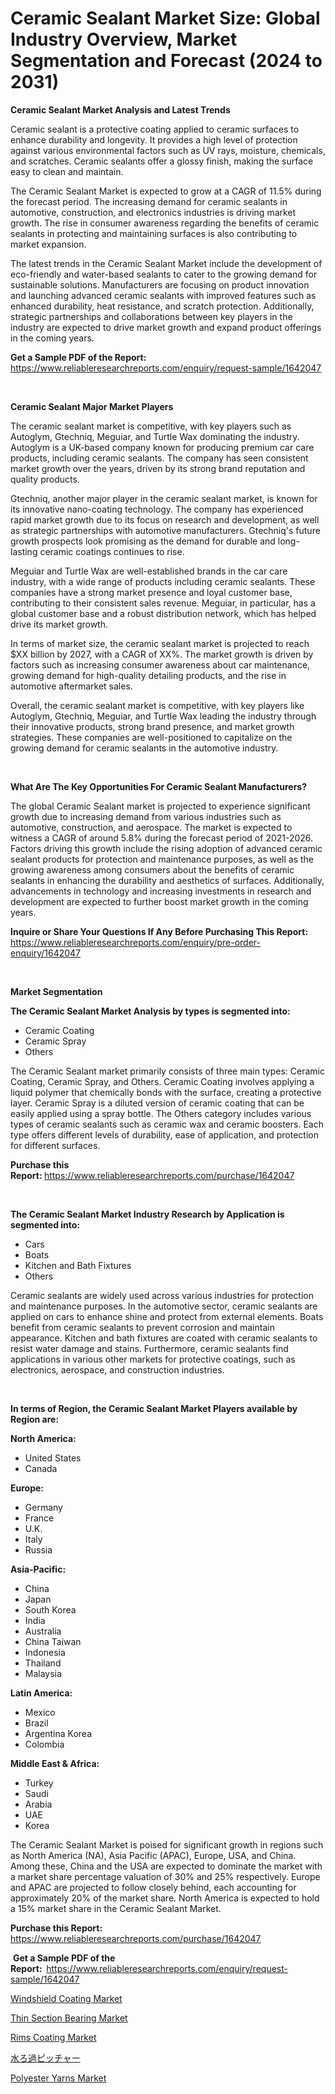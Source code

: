 <p><h1>Ceramic Sealant Market Size: Global Industry Overview, Market Segmentation and Forecast (2024 to 2031)</h1></p><p><strong>Ceramic Sealant Market Analysis and Latest Trends</strong></p>
<p><p>Ceramic sealant is a protective coating applied to ceramic surfaces to enhance durability and longevity. It provides a high level of protection against various environmental factors such as UV rays, moisture, chemicals, and scratches. Ceramic sealants offer a glossy finish, making the surface easy to clean and maintain.</p><p>The Ceramic Sealant Market is expected to grow at a CAGR of 11.5% during the forecast period. The increasing demand for ceramic sealants in automotive, construction, and electronics industries is driving market growth. The rise in consumer awareness regarding the benefits of ceramic sealants in protecting and maintaining surfaces is also contributing to market expansion.</p><p>The latest trends in the Ceramic Sealant Market include the development of eco-friendly and water-based sealants to cater to the growing demand for sustainable solutions. Manufacturers are focusing on product innovation and launching advanced ceramic sealants with improved features such as enhanced durability, heat resistance, and scratch protection. Additionally, strategic partnerships and collaborations between key players in the industry are expected to drive market growth and expand product offerings in the coming years.</p></p>
<p><strong>Get a Sample PDF of the Report:&nbsp;</strong> <a href="https://www.reliableresearchreports.com/enquiry/request-sample/1642047">https://www.reliableresearchreports.com/enquiry/request-sample/1642047</a></p>
<p>&nbsp;</p>
<p><strong>Ceramic Sealant Major Market Players</strong></p>
<p><p>The ceramic sealant market is competitive, with key players such as Autoglym, Gtechniq, Meguiar, and Turtle Wax dominating the industry. Autoglym is a UK-based company known for producing premium car care products, including ceramic sealants. The company has seen consistent market growth over the years, driven by its strong brand reputation and quality products.</p><p>Gtechniq, another major player in the ceramic sealant market, is known for its innovative nano-coating technology. The company has experienced rapid market growth due to its focus on research and development, as well as strategic partnerships with automotive manufacturers. Gtechniq's future growth prospects look promising as the demand for durable and long-lasting ceramic coatings continues to rise.</p><p>Meguiar and Turtle Wax are well-established brands in the car care industry, with a wide range of products including ceramic sealants. These companies have a strong market presence and loyal customer base, contributing to their consistent sales revenue. Meguiar, in particular, has a global customer base and a robust distribution network, which has helped drive its market growth.</p><p>In terms of market size, the ceramic sealant market is projected to reach $XX billion by 2027, with a CAGR of XX%. The market growth is driven by factors such as increasing consumer awareness about car maintenance, growing demand for high-quality detailing products, and the rise in automotive aftermarket sales.</p><p>Overall, the ceramic sealant market is competitive, with key players like Autoglym, Gtechniq, Meguiar, and Turtle Wax leading the industry through their innovative products, strong brand presence, and market growth strategies. These companies are well-positioned to capitalize on the growing demand for ceramic sealants in the automotive industry.</p></p>
<p>&nbsp;</p>
<p><strong>What Are The Key Opportunities For Ceramic Sealant Manufacturers?</strong></p>
<p><p>The global Ceramic Sealant market is projected to experience significant growth due to increasing demand from various industries such as automotive, construction, and aerospace. The market is expected to witness a CAGR of around 5.8% during the forecast period of 2021-2026. Factors driving this growth include the rising adoption of advanced ceramic sealant products for protection and maintenance purposes, as well as the growing awareness among consumers about the benefits of ceramic sealants in enhancing the durability and aesthetics of surfaces. Additionally, advancements in technology and increasing investments in research and development are expected to further boost market growth in the coming years.</p></p>
<p><strong>Inquire or Share Your Questions If Any Before Purchasing This Report:</strong> <a href="https://www.reliableresearchreports.com/enquiry/pre-order-enquiry/1642047">https://www.reliableresearchreports.com/enquiry/pre-order-enquiry/1642047</a></p>
<p>&nbsp;</p>
<p><strong>Market Segmentation</strong></p>
<p><strong>The Ceramic Sealant Market Analysis by types is segmented into:</strong></p>
<p><ul><li>Ceramic Coating</li><li>Ceramic Spray</li><li>Others</li></ul></p>
<p><p>The Ceramic Sealant market primarily consists of three main types: Ceramic Coating, Ceramic Spray, and Others. Ceramic Coating involves applying a liquid polymer that chemically bonds with the surface, creating a protective layer. Ceramic Spray is a diluted version of ceramic coating that can be easily applied using a spray bottle. The Others category includes various types of ceramic sealants such as ceramic wax and ceramic boosters. Each type offers different levels of durability, ease of application, and protection for different surfaces.</p></p>
<p><strong>Purchase this Report:&nbsp;</strong><a href="https://www.reliableresearchreports.com/purchase/1642047">https://www.reliableresearchreports.com/purchase/1642047</a></p>
<p>&nbsp;</p>
<p><strong>The Ceramic Sealant Market Industry Research by Application is segmented into:</strong></p>
<p><ul><li>Cars</li><li>Boats</li><li>Kitchen and Bath Fixtures</li><li>Others</li></ul></p>
<p><p>Ceramic sealants are widely used across various industries for protection and maintenance purposes. In the automotive sector, ceramic sealants are applied on cars to enhance shine and protect from external elements. Boats benefit from ceramic sealants to prevent corrosion and maintain appearance. Kitchen and bath fixtures are coated with ceramic sealants to resist water damage and stains. Furthermore, ceramic sealants find applications in various other markets for protective coatings, such as electronics, aerospace, and construction industries.</p></p>
<p>&nbsp;</p>
<p><strong>In terms of Region, the Ceramic Sealant Market Players available by Region are:</strong></p>
<p>
    <p> <strong> North America: </strong>
        <ul>
            <li>United States</li>
            <li>Canada</li>
        </ul>
        </p> 
    <p> <strong> Europe: </strong>
        <ul>
            <li>Germany</li>
            <li>France</li>
            <li>U.K.</li>
            <li>Italy</li>
            <li>Russia</li>
        </ul>
        </p> 
    <p> <strong> Asia-Pacific: </strong>
        <ul>
            <li>China</li>
            <li>Japan</li>
            <li>South Korea</li>
            <li>India</li>
            <li>Australia</li>
            <li>China Taiwan</li>
            <li>Indonesia</li>
            <li>Thailand</li>
            <li>Malaysia</li>
        </ul>
        </p> 
    <p> <strong> Latin America: </strong>
        <ul>
            <li>Mexico</li>
            <li>Brazil</li>
            <li>Argentina Korea</li>
            <li>Colombia</li>
        </ul>
        </p> 
    <p> <strong> Middle East & Africa: </strong>
        <ul>
            <li>Turkey</li>
            <li>Saudi</li>
            <li>Arabia</li>
            <li>UAE</li>
            <li>Korea</li>
        </ul>
    </p>
    </p>
<p><p>The Ceramic Sealant Market is poised for significant growth in regions such as North America (NA), Asia Pacific (APAC), Europe, USA, and China. Among these, China and the USA are expected to dominate the market with a market share percentage valuation of 30% and 25% respectively. Europe and APAC are projected to follow closely behind, each accounting for approximately 20% of the market share. North America is expected to hold a 15% market share in the Ceramic Sealant Market.</p></p>
<p><strong>Purchase this Report: </strong><a href="https://www.reliableresearchreports.com/purchase/1642047">https://www.reliableresearchreports.com/purchase/1642047</a></p>
<p>&nbsp;<strong>Get a Sample PDF of the Report:&nbsp;&nbsp;</strong><a href="https://www.reliableresearchreports.com/enquiry/request-sample/1642047">https://www.reliableresearchreports.com/enquiry/request-sample/1642047</a></p>
<p><strong></strong></p>
<p><p><a href="https://github.com/biheemgalvinlouises6hokrh3h/Market-Research-Report-List-1/blob/main/windshield-coating-market.md">Windshield Coating Market</a></p><p><a href="https://issuu.com/reportprime-2/docs/thin-section-bearing-market-size-2030.pptx">Thin Section Bearing Market</a></p><p><a href="https://github.com/guneycigdem35/Market-Research-Report-List-2/blob/main/rims-coating-market.md">Rims Coating Market</a></p><p><a href="https://github.com/ihabdkwlxs948/Market-Research-Report-List-1/blob/main/3169654193977.md">水ろ過ピッチャー</a></p><p><a href="https://issuu.com/reportprime-2/docs/polyester-yarns-market-size-2030.pptx">Polyester Yarns Market</a></p></p>